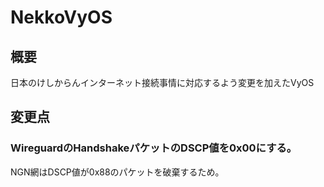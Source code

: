 # NekkoVyOS

## 概要

日本のけしからんインターネット接続事情に対応するよう変更を加えたVyOS

## 変更点

### WireguardのHandshakeパケットのDSCP値を0x00にする。

NGN網はDSCP値が0x88のパケットを破棄するため。
